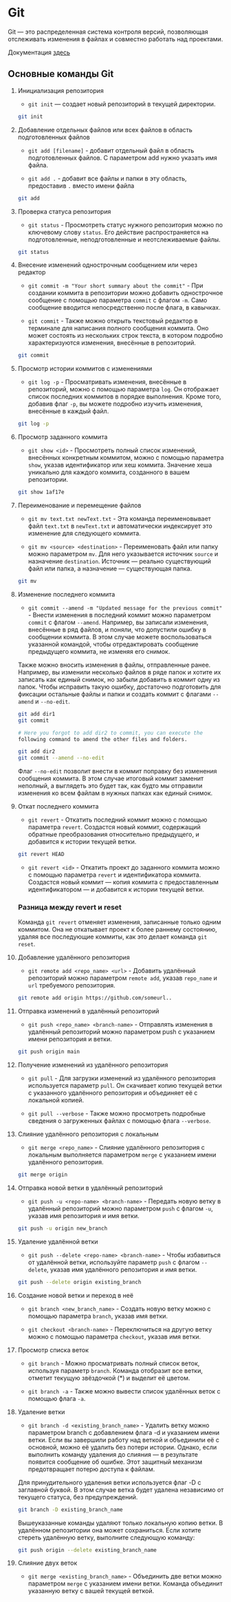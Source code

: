 # Git

Git — это распределенная система контроля версий, позволяющая отслеживать изменения в файлах и совместно работать над проектами.

Документация [здесь](https://git-scm.com/doc)

## Основные команды Git

1. Инициализация репозитория

   - `git init` — создает новый репозиторий в текущей директории.

   ```bash
   git init
   ```

2. Добавление отдельных файлов или всех файлов в область подготовленных файлов

   - `git add [filename]` - добавит отдельный файл в область подготовленных файлов. C параметром add нужно указать имя файла.

   - `git add .` - добавит все файлы и папки в эту область, предоставив `.` вместо имени файла

   ```bash
   git add
   ```

3. Проверка статуса репозитория

   - `git status` - Просмотреть статус нужного репозитория можно по ключевому слову `status`. Его действие распространяется на подготовленные, неподготовленные и неотслеживаемые файлы.

   ```bash
   git status
   ```

4. Внесение изменений однострочным сообщением или через редактор

   - `git commit -m "Your short summary about the commit"` - При создании коммита в репозитории можно добавить однострочное сообщение с помощью параметра `commit` с флагом `-m`. Само сообщение вводится непосредственно после флага, в кавычках.

   - `git commit` - Также можно открыть текстовый редактор в терминале для написания полного сообщения коммита. Оно может состоять из нескольких строк текста, в котором подробно характеризуются изменения, внесённые в репозиторий.

   ```bash
   git commit
   ```

5. Просмотр истории коммитов с изменениями

   - `git log -p` - Просматривать изменения, внесённые в репозиторий, можно с помощью параметра `log`. Он отображает список последних коммитов в порядке выполнения. Кроме того, добавив флаг `-p`, вы можете подробно изучить изменения, внесённые в каждый файл.

   ```bash
   git log -p
   ```

6. Просмотр заданного коммита

   - `git show <id>` - Просмотреть полный список изменений, внесённых конкретным коммитом, можно с помощью параметра `show`, указав идентификатор или хеш коммита. Значение хеша уникально для каждого коммита, созданного в вашем репозитории.

   ```bash
   git show 1af17e
   ```

7. Переименование и перемещение файлов

   - `git mv text.txt newText.txt` - Эта команда переименовывает файл `text.txt` в `newText.txt` и автоматически индексирует это изменение для следующего коммита.

   - `git mv <source> <destination>` - Переименовать файл или папку можно параметром `mv`. Для него указывается источник `source` и назначение `destination`. Источник — реально существующий файл или папка, а назначение — существующая папка.

   ```bash
   git mv
   ```

8. Изменение последнего коммита

   - `git commit --amend -m "Updated message for the previous commit"` - Внести изменения в последний коммит можно параметром `commit` с флагом `--amend`. Например, вы записали изменения, внесённые в ряд файлов, и поняли, что допустили ошибку в сообщении коммита. В этом случае можете воспользоваться указанной командой, чтобы отредактировать сообщение предыдущего коммита, не изменяя его снимок.

   Также можно вносить изменения в файлы, отправленные ранее. Например, вы изменили несколько файлов в ряде папок и хотите их записать как единый снимок, но забыли добавить в коммит одну из папок. Чтобы исправить такую ошибку, достаточно подготовить для фиксации остальные файлы и папки и создать коммит с флагами `--amend` и `--no-edit`.

   ```bash
   git add dir1
   git commit

   # Here you forgot to add dir2 to commit, you can execute the
   following command to amend the other files and folders.

   git add dir2
   git commit --amend --no-edit
   ```

   Флаг `--no-edit` позволит внести в коммит поправку без изменения сообщения коммита. В этом случае итоговый коммит заменит неполный, а выглядеть это будет так, как будто мы отправили изменения ко всем файлам в нужных папках как единый снимок.

9. Откат последнего коммита

   - `git revert` - Откатить последний коммит можно с помощью параметра `revert`. Создастся новый коммит, содержащий обратные преобразования относительно предыдущего, и добавится к истории текущей ветки.

   ```bash
   git revert HEAD
   ```

   - `git revert <id>` - Откатить проект до заданного коммита можно с помощью параметра `revert` и идентификатора коммита. Создастся новый коммит — копия коммита с предоставленным идентификатором — и добавится к истории текущей ветки.

   ### Разница между revert и reset

   Команда `git revert` отменяет изменения, записанные только одним коммитом. Она не откатывает проект к более раннему состоянию, удаляя все последующие коммиты, как это делает команда `git reset`.

10. Добавление удалённого репозитория

    - `git remote add <repo_name> <url>` - Добавить удалённый репозиторий можно параметром `remote add`, указав `repo_name` и `url` требуемого репозитория.

    ```bash
    git remote add origin https://github.com/someurl..
    ```

11. Отправка изменений в удалённый репозиторий

    - `git push <repo_name> <branch-name>` - Отправлять изменения в удалённый репозиторий можно параметром push с указанием имени репозитория и ветки.

    ```bash
    git push origin main
    ```

12. Получение изменений из удалённого репозитория

    - `git pull` - Для загрузки изменений из удалённого репозитория используется параметр `pull`. Он скачивает копию текущей ветки с указанного удалённого репозитория и объединяет её с локальной копией.

    - `git pull --verbose` - Также можно просмотреть подробные сведения о загруженных файлах с помощью флага `--verbose`.

13. Слияние удалённого репозитория с локальным

    - `git merge <repo_name>` - Слияние удалённого репозитория с локальным выполняется параметром `merge` с указанием имени удалённого репозитория.

    ```bash
    git merge origin
    ```

14. Отправка новой ветки в удалённый репозиторий

    - `git push -u <repo-name> <branch-name>` - Передать новую ветку в удалённый репозиторий можно параметром `push` с флагом `-u`, указав имя репозитория и имя ветки.

    ```bash
    git push -u origin new_branch
    ```

15. Удаление удалённой ветки

    - `git push --delete <repo-name> <branch-name>` - Чтобы избавиться от удалённой ветки, используйте параметр `push` с флагом `--delete`, указав имя удалённого репозитория и имя ветки.

    ```bash
    git push --delete origin existing_branch
    ```

16. Создание новой ветки и переход в неё

    - `git branch <new_branch_name>` - Создать новую ветку можно с помощью параметра `branch`, указав имя ветки.

    - `git checkout <branch-name>` - Переключиться на другую ветку можно с помощью параметра `checkout`, указав имя ветки.

17. Просмотр списка веток

    - `git branch` - Можно просматривать полный список веток, используя параметр `branch`. Команда отобразит все ветки, отметит текущую звёздочкой (\*) и выделит её цветом.

    - `git branch -a` - Также можно вывести список удалённых веток с помощью флага `-a`.

18. Удаление ветки

    - `git branch -d <existing_branch_name>` - Удалить ветку можно параметром branch с добавлением флага -d и указанием имени ветки. Если вы завершили работу над веткой и объединили её с основной, можно её удалить без потери истории. Однако, если выполнить команду удаления до слияния — в результате появится сообщение об ошибке. Этот защитный механизм предотвращает потерю доступа к файлам.

    Для принудительного удаления ветки используется флаг -D с заглавной буквой. В этом случае ветка будет удалена независимо от текущего статуса, без предупреждений.

    ```bash
    git branch -D existing_branch_name
    ```

    Вышеуказанные команды удаляют только локальную копию ветки. В удалённом репозитории она может сохраниться. Если хотите стереть удалённую ветку, выполните следующую команду:

    ```bash
    git push origin --delete existing_branch_name
    ```

19. Слияние двух веток

    - `git merge <existing_branch_name>` - Объединить две ветки можно параметром `merge` с указанием имени ветки. Команда объединит указанную ветку с вашей текущей веткой.
